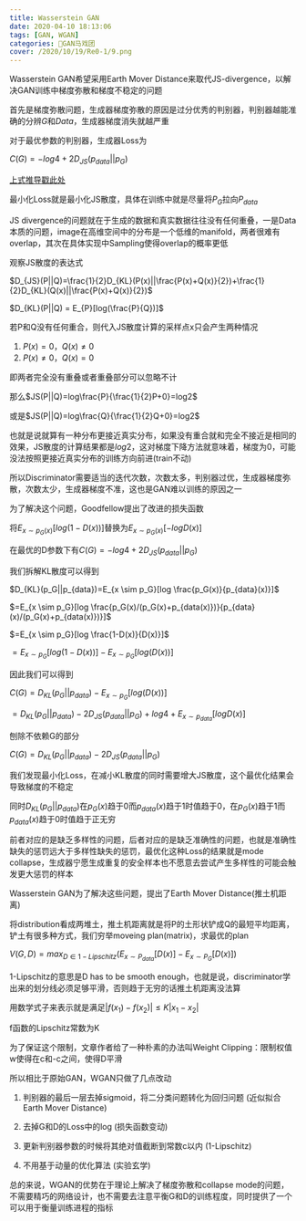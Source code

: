 ```yaml
---
title: Wasserstein GAN
date: 2020-04-10 18:13:06
tags: [GAN, WGAN]
categories: 🎪GAN马戏团
cover: /2020/10/19/Re0-1/9.png
---
```

Wasserstein GAN希望采用Earth Mover Distance来取代JS-divergence，以解决GAN训练中梯度弥散和梯度不稳定的问题

首先是梯度弥散问题，生成器梯度弥散的原因是过分优秀的判别器，判别器越能准确的分辨$G$和$Data$，生成器梯度消失就越严重

对于最优参数的判别器，生成器Loss为

$C(G)=-log4+2D_{JS}(p_{data}||p_G)$

[上式推导戳此处](https://forever97.github.io/2020/03/13/GAN/)

最小化Loss就是最小化JS散度，具体在训练中就是尽量将$P_G$拉向$P_{data}$

JS divergence的问题就在于生成的数据和真实数据往往没有任何重叠，一是Data本质的问题，image在高维空间中的分布是一个低维的manifold，两者很难有overlap，其次在具体实现中Sampling使得overlap的概率更低

观察JS散度的表达式

$D_{JS}(P||Q)=\frac{1}{2}D_{KL}(P(x)||\frac{P(x)+Q(x)}{2})+\frac{1}{2}D_{KL}(Q(x)||\frac{P(x)+Q(x)}{2})$

$D_{KL}(P||Q) = E_{P}[log(\frac{P}{Q})]$

若P和Q没有任何重合，则代入JS散度计算的采样点x只会产生两种情况

1. $P(x)=0，Q(x) \neq 0$
2. $P(x) \neq 0，Q(x)=0$

即两者完全没有重叠或者重叠部分可以忽略不计

那么$JS(P||Q)=log\frac{P}{\frac{1}{2}P+0}=log2$

或是$JS(P||Q)=log\frac{Q}{\frac{1}{2}Q+0}=log2$

也就是说就算有一种分布更接近真实分布，如果没有重合就和完全不接近是相同的效果，JS散度的计算结果都是$log2$，这对梯度下降方法就意味着，梯度为0，可能没法按照更接近真实分布的训练方向前进(train不动)

所以Discriminator需要适当的迭代次数，次数太多，判别器过优，生成器梯度弥散，次数太少，生成器梯度不准，这也是GAN难以训练的原因之一

为了解决这个问题，Goodfellow提出了改进的损失函数

将$E_{x\sim p_{G}(x)}[log(1-D(x))]$替换为$E_{x\sim p_{G}(x)}[-logD(x)]$


在最优的D参数下有$C(G)=-log4+2D_{JS}(p_{data}||p_G)$

我们拆解KL散度可以得到

$D_{KL}(p_G||p_{data})=E_{x \sim p_G}[log \frac{p_G(x)}{p_{data}(x)}]$

$=E_{x \sim p_G}[log \frac{p_G(x)/(p_G(x)+p_{data(x)})}{p_{data}(x)/(p_G(x)+p_{data(x)})}]$

$=E_{x \sim p_G}[log \frac{1-D(x)}{D(x)}]$

$=E_{x \sim p_G}[log (1-D(x))]-E_{x \sim p_G}[log (D(x))]$

因此我们可以得到

$C(G)=D_{KL}(p_G||p_{data})-E_{x \sim p_G}[log (D(x))]$

$=D_{KL}(p_G||p_{data})-2D_{JS}(p_{data}||p_G)+log4+E_{x \sim p_{data}}[logD(x)]$

刨除不依赖G的部分

$C(G)=D_{KL}(p_G||p_{data})-2D_{JS}(p_{data}||p_G)$

我们发现最小化Loss，在减小KL散度的同时需要增大JS散度，这个最优化结果会导致梯度的不稳定

同时$D_{KL}(p_G||p_{data})$在$p_G(x)$趋于0而$p_{data}(x)$趋于1时值趋于0，在$p_G(x)$趋于1而$p_{data}(x)$趋于0时值趋于正无穷

前者对应的是缺乏多样性的问题，后者对应的是缺乏准确性的问题，也就是准确性缺失的惩罚远大于多样性缺失的惩罚，最优化这种Loss的结果就是mode collapse，生成器宁愿生成重复的安全样本也不愿意去尝试产生多样性的可能会触发更大惩罚的样本

Wasserstein GAN为了解决这些问题，提出了Earth Mover Distance(推土机距离)

将distribution看成两堆土，推土机距离就是将P的土形状铲成Q的最短平均距离，铲土有很多种方式，我们穷举moveing plan(matrix)，求最优的plan


$V(G,D)=max_{D \in 1-Lipschitz}(E_{x \sim P_{data}}[D(x)]-E_{x \sim P_G}[D(x)])$

1-Lipschitz的意思是D has to be smooth enough，也就是说，discriminator学出来的划分线必须足够平滑，否则趋于无穷的话推土机距离没法算

用数学式子来表示就是满足$|f(x_1)-f(x_2)| \le K|x_1-x_2|$

f函数的Lipschitz常数为K

为了保证这个限制，文章作者给了一种朴素的办法叫Weight Clipping：限制权值w使得在c和-c之间，使得D平滑

所以相比于原始GAN，WGAN只做了几点改动

1. 判别器的最后一层去掉sigmoid，将二分类问题转化为回归问题 (近似拟合Earth Mover Distance)

2. 去掉G和D的Loss中的log (损失函数变动)

3. 更新判别器参数的时候将其绝对值截断到常数c以内 (1-Lipschitz)

4. 不用基于动量的优化算法 (实验玄学)

总的来说，WGAN的优势在于理论上解决了梯度弥散和collapse mode的问题，不需要精巧的网络设计，也不需要去注意平衡G和D的训练程度，同时提供了一个可以用于衡量训练进程的指标




